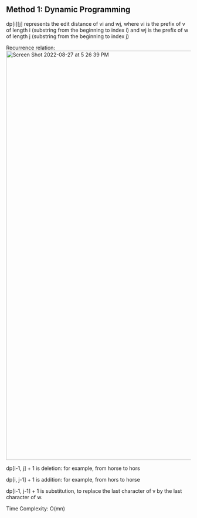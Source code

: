 ## Method 1: Dynamic Programming

dp[i][j] represents the edit distance of vi and wj, where vi is the prefix of v of length i (substring from the beginning to index i) and wj is the prefix of w of length j (substring from the beginning to index j) </br>

Recurrence relation:
<img width="1116" alt="Screen Shot 2022-08-27 at 5 26 39 PM" src="https://user-images.githubusercontent.com/106039830/187050196-138d7943-6703-483a-b7bc-77fd97dedd5f.png">

dp[i-1, j] + 1 is deletion:
for example, from horse to hors

dp[i, j-1] + 1 is addition: 
for example, from hors to horse

dp[i-1, j-1] + 1 is substitution, to replace the last character of v by the last character of w.


Time Complexity: O(mn)

